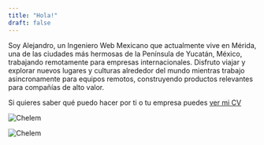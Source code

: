 ```yaml
---
title: "Hola!"
draft: false
---
```



Soy Alejandro, un Ingeniero Web Mexicano que actualmente vive en Mérida, una de las ciudades más hermosas de la Península de Yucatán, México, trabajando remotamente para empresas internacionales.
Disfruto viajar y explorar nuevos lugares y culturas alrededor del mundo mientras trabajo asincronamente para equipos remotos, construyendo productos relevantes para compañías de alto valor.

Si quieres saber qué puedo hacer por ti o tu empresa puedes [ver mi CV](/about/es)

![Chelem](/images/beach-01.jpg)

![Chelem](/images/beach-02.jpg)
